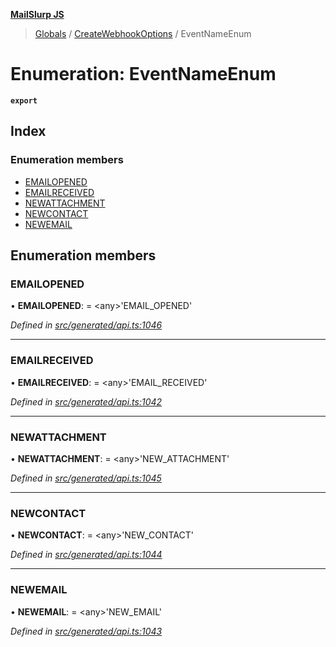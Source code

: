 **[MailSlurp JS](../README.md)**

> [Globals](../README.md) / [CreateWebhookOptions](../modules/createwebhookoptions.md) / EventNameEnum

# Enumeration: EventNameEnum

**`export`** 

## Index

### Enumeration members

* [EMAILOPENED](createwebhookoptions.eventnameenum.md#emailopened)
* [EMAILRECEIVED](createwebhookoptions.eventnameenum.md#emailreceived)
* [NEWATTACHMENT](createwebhookoptions.eventnameenum.md#newattachment)
* [NEWCONTACT](createwebhookoptions.eventnameenum.md#newcontact)
* [NEWEMAIL](createwebhookoptions.eventnameenum.md#newemail)

## Enumeration members

### EMAILOPENED

•  **EMAILOPENED**:  = \<any>'EMAIL\_OPENED'

*Defined in [src/generated/api.ts:1046](https://github.com/mailslurp/mailslurp-client/blob/730b817/src/generated/api.ts#L1046)*

___

### EMAILRECEIVED

•  **EMAILRECEIVED**:  = \<any>'EMAIL\_RECEIVED'

*Defined in [src/generated/api.ts:1042](https://github.com/mailslurp/mailslurp-client/blob/730b817/src/generated/api.ts#L1042)*

___

### NEWATTACHMENT

•  **NEWATTACHMENT**:  = \<any>'NEW\_ATTACHMENT'

*Defined in [src/generated/api.ts:1045](https://github.com/mailslurp/mailslurp-client/blob/730b817/src/generated/api.ts#L1045)*

___

### NEWCONTACT

•  **NEWCONTACT**:  = \<any>'NEW\_CONTACT'

*Defined in [src/generated/api.ts:1044](https://github.com/mailslurp/mailslurp-client/blob/730b817/src/generated/api.ts#L1044)*

___

### NEWEMAIL

•  **NEWEMAIL**:  = \<any>'NEW\_EMAIL'

*Defined in [src/generated/api.ts:1043](https://github.com/mailslurp/mailslurp-client/blob/730b817/src/generated/api.ts#L1043)*
